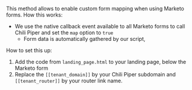 This method allows to enable custom form mapping when using Marketo forms.
How this works:
*  We use the native callback event available to all Marketo forms to call Chili Piper and set the `map` option to `true`
   *  Form data is automatically gathered by our script, 

How to set this up:
1. Add the code from `landing_page.html` to your landing page, below the Marketo form
2. Replace the `[[tenant_domain]]` by your Chili Piper subdomain and `[[tenant_router]]` by your router link name.